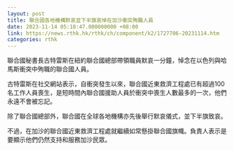 ```yaml
---
layout: post
title: 聯合國各地機構默哀並下半旗哀悼在加沙衝突殉職人員
date: 2023-11-14 05:10:47.000000000 +08:00
link: https://news.rthk.hk/rthk/ch/component/k2/1727706-20231114.htm
categories: rthk
---
```


聯合國秘書長古特雷斯在紐約聯合國總部帶領職員默哀一分鐘，悼念在以色列與哈馬斯衝突中殉職的聯合國人員。

古特雷斯在社交網站表示，自衝突發生以來，聯合國近東救濟工程處已有超過100名工作人員喪生，是短時間內聯合國援助人員於衝突中喪生人數最多的一次，他們永遠不會被忘記。

除了聯合國總部外，聯合國在全球各地機構亦先後舉行默哀儀式，並下半旗致哀。

不過，在加沙的聯合國近東救濟工程處就繼續如常懸掛聯合國旗幟。負責人表示是要顯示他們仍然支持和服務加沙民眾。
